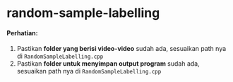 # random-sample-labelling

#### Perhatian:
1. Pastikan **folder yang berisi video-video** sudah ada, sesuaikan path nya di `RandomSampleLabelling.cpp`
2. Pastikan **folder untuk menyimpan output program** sudah ada, sesuaikan path nya di `RandomSampleLabelling.cpp`